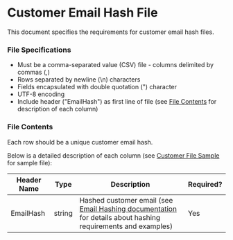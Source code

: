 # Customer Email Hash File #

This document specifies the requirements for customer email hash files.

### File Specifications ###

- Must be a comma-separated value (CSV) file - columns delimited by commas (,)
- Rows separated by newline (\n) characters
- Fields encapsulated with double quotation (") character
- UTF-8 encoding
- Include header ("EmailHash") as first line of file (see [File Contents](#file-contents) for description of each column)


### File Contents ###

Each row should be a unique customer email hash.

Below is a detailed description of each column (see [Customer File Sample](./examples/customer_file_sample.csv) for sample file):


Header Name | Type | Description | Required?
--------- | ---- | -----------|--------
EmailHash | string | Hashed customer email (see [Email Hashing documentation](https://github.com/precisetarget-labs/documentation/blob/master/email-hashing/README.md) for details about hashing requirements and examples) | Yes
